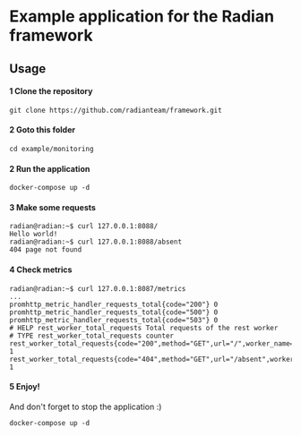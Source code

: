 # Example application for the Radian framework

## Usage

#### 1 Clone the repository

```
git clone https://github.com/radianteam/framework.git
```

#### 2 Goto this folder

```
cd example/monitoring
```


#### 2 Run the application

```
docker-compose up -d
```

#### 3 Make some requests

```
radian@radian:~$ curl 127.0.0.1:8088/                                   
Hello world!
radian@radian:~$ curl 127.0.0.1:8088/absent
404 page not found
```

#### 4 Check metrics

```
radian@radian:~$ curl 127.0.0.1:8087/metrics
...
promhttp_metric_handler_requests_total{code="200"} 0
promhttp_metric_handler_requests_total{code="500"} 0
promhttp_metric_handler_requests_total{code="503"} 0
# HELP rest_worker_total_requests Total requests of the rest worker
# TYPE rest_worker_total_requests counter
rest_worker_total_requests{code="200",method="GET",url="/",worker_name="service_rest"} 1
rest_worker_total_requests{code="404",method="GET",url="/absent",worker_name="service_rest"} 1
```

#### 5 Enjoy!

And don't forget to stop the application :)

```
docker-compose up -d
```
